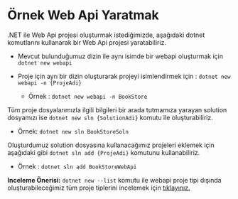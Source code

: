 # Örnek Web Api Yaratmak

.NET ile Web Api projesi oluşturmak istediğimizde, aşağıdaki dotnet komutlarını kullanarak bir Web Api projesi yaratabiliriz.

- Mevcut bulunduğumuz dizin ile aynı isimde bir webapi oluşturmak için `dotnet new webapi`

- Proje için ayrı bir dizin oluşturarak projeyi isimlendirmek için : `dotnet new webapi -n {ProjeAdi}`
  - Örnek : `dotnet new webapi -n BookStore`

Tüm proje dosyalarımızla ilgili bilgileri bir arada tutmamıza yarayan solution dosyamızı ise `dotnet new sln {SolutionAdi}` komutu ile oluşturabiliriz.

- Örnek: `dotnet new sln BookStoreSoln`

Oluşturdumuz solution dosyasına kullanacağımız projeleri eklemek için aşağıdaki gibi `dotnet sln add {ProjeAdi}` komutunu kullanabiliriz.

- Örnek : `dotnet sln add BookStoreWebApi`

**Inceleme Önerisi:** `dotnet new --list` komutu ile webapi proje tipi dışında oluşturabileceğimiz tüm proje tiplerini incelemek için [tıklayınız.](https://docs.microsoft.com/en-us/dotnet/core/tools/dotnet-new#arguments)
